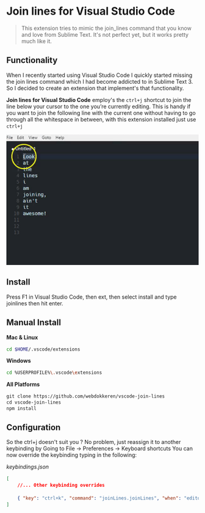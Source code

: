 # Join lines for Visual Studio Code

> This extension tries to mimic the join_lines command that you know and love from Sublime Text. It's not perfect yet, but it works pretty much like it.

## Functionality

When I recently started using Visual Studio Code I quickly started missing the join lines command which I had become addicted to in Sublime Text 3.
So I decided to create an extension that implement's that functionality.

**Join lines for Visual Studio Code** employ's the `ctrl+j` shortcut to join the line below your cursor to the one you’re currently editing.
This is handy if you want to join the following line with the current one without having to go through all the whitespace in between, with this extension installed just use `ctrl+j`

![Navigation](images/example.gif)

## Install

Press F1 in Visual Studio Code, then ext, then select install and type joinlines then hit enter.

## Manual Install

**Mac & Linux**
```sh
cd $HOME/.vscode/extensions
```
**Windows**
```sh
cd %USERPROFILE%\.vscode\extensions
```

**All Platforms**
```
git clone https://github.com/webdokkeren/vscode-join-lines
cd vscode-join-lines
npm install
```

## Configuration
So the ctrl+j doesn't suit you ? No problem, just reassign it to another keybinding by Going to File -> Preferences -> Keyboard shortcuts
You can now override the keybinding typing in the following:  

_keybindings.json_
```json
[
    //... Other keybinding overrides

    { "key": "ctrl+k", "command": "joinLines.joinLines", "when": "editorTextFocus" }
]
```
